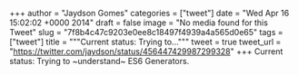 
+++
author = "Jaydson Gomes"
categories = ["tweet"]
date = "Wed Apr 16 15:02:02 +0000 2014"
draft = false
image = "No media found for this Tweet"
slug = "7f8b4c47c9203e0ee8c18497f4939a4a565d0e65"
tags = ["tweet"]
title = """Current status: Trying to..."""
tweet = true
tweet_url = "https://twitter.com/jaydson/status/456447429987299328"
+++
Current status: Trying to ~understand~ ES6 Generators.
